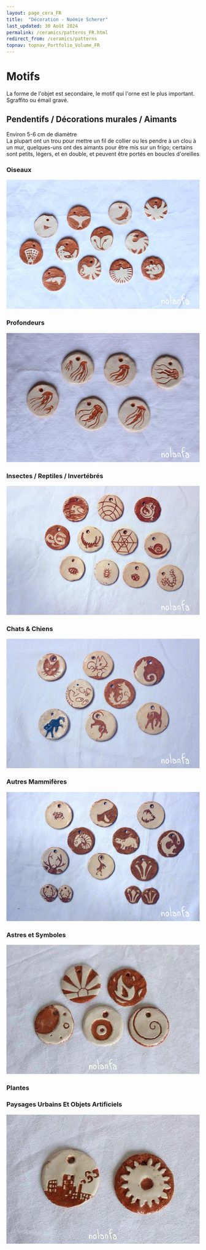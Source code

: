 ```yaml
---
layout: page_cera_FR
title:  "Décoration - Noémie Scherer"
last_updated: 30 Août 2024
permalink: /ceramics/patterns_FR.html
redirect_from: /ceramics/patterns
topnav: topnav_Portfolio_Volume_FR
---
```


# Motifs
La forme de l'objet est secondaire, le motif qui l'orne est le plus important. Sgraffito ou émail gravé.

## Pendentifs / Décorations murales / Aimants
Environ 5-6 cm de diamètre  
La plupart ont un trou pour mettre un fil de collier ou les pendre à un clou à un mur, quelques-uns ont des aimants pour être mis sur un frigo; certains sont petits, légers, et en double, et peuvent être portés en boucles d'oreilles
### Oiseaux
![bird medaillons: robin, swift, condor, sunEagle, peacock, sitting pigeon roosting, owl, raven sunEater, pelican, fishingEagle, passengerPigeon, sitting pigeon preening wing out](/assets/art/ceramics/IMG_0867_wm_glazed.jpg)
### Profondeurs
![water medaillons: 6 different jellyfish](/assets/art/ceramics/IMG_0882_wm_glazed.jpg)
### Insectes / Reptiles / Invertébrés
![critters medaillons: frog, trilobyte, lizard, snake, crocodile, spiderweb, snail, pillbugPerspective, pillbugLines, ladybug, centipedeLines](/assets/art/ceramics/IMG_0887-col_wm_glazed.jpg)
### Chats & Chiens
![pets medaillons: blackCatCafe, breadCat, catAngry, runningCat (one and one inverse colors), catHead](/assets/art/ceramics/IMG_0898-col_wm_glazed.jpg)
### Autres Mammifères
![other mammals medaillons: sheepCloud, boarTusks, wolfTeeth, sheepHorns, hippo, ermine, stagAntlers, monkeyTail, badgerFace](/assets/art/ceramics/IMG_0895-col_wm_glazed.jpg)
### Astres et Symboles
![sky medaillons and symbols ones: moon, sunAsia, fire, spiral, eye abstract](/assets/art/ceramics/IMG_0515_wm_glazed.jpg)
### Plantes
### Paysages Urbains Et Objets Artificiels
![artificial medaillons: cogwheel, skyline](/assets/art/ceramics/IMG_0517_wm_glazed.jpg)
